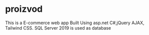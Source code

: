 # proizvod
This is a E-commerce web app Built Using asp.net C#,jQuery AJAX, Tailwind CSS.
SQL Server 2019 is used as database



